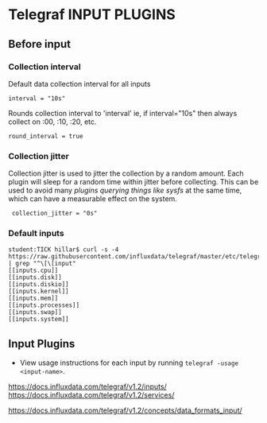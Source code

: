 # Telegraf INPUT PLUGINS

## Before input

### Collection interval

Default data collection interval for all inputs
```
interval = "10s"
```

Rounds collection interval to 'interval'
ie, if interval="10s" then always collect on :00, :10, :20, etc.
```
round_interval = true
```

### Collection jitter
Collection jitter is used to jitter the collection by a random amount.
Each plugin will sleep for a random time within jitter before collecting.
This can be used to avoid many *plugins querying things like sysfs* at the
same time, which can have a measurable effect on the system.

```
 collection_jitter = "0s"

```

### Default inputs

```
student:TICK hillar$ curl -s -4 https://raw.githubusercontent.com/influxdata/telegraf/master/etc/telegraf.conf | grep "^\[\[input"
[[inputs.cpu]]
[[inputs.disk]]
[[inputs.diskio]]
[[inputs.kernel]]
[[inputs.mem]]
[[inputs.processes]]
[[inputs.swap]]
[[inputs.system]]

```


## Input Plugins

* View usage instructions for each input by running `telegraf -usage <input-name>`.




https://docs.influxdata.com/telegraf/v1.2/inputs/
https://docs.influxdata.com/telegraf/v1.2/services/

https://docs.influxdata.com/telegraf/v1.2/concepts/data_formats_input/
